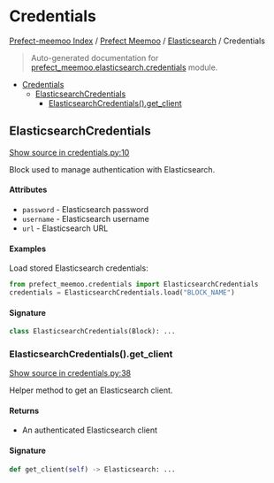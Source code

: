 # Credentials

[Prefect-meemoo Index](../../README.md#prefect-meemoo-index) / [Prefect Meemoo](../index.md#prefect-meemoo) / [Elasticsearch](./index.md#elasticsearch) / Credentials

> Auto-generated documentation for [prefect_meemoo.elasticsearch.credentials](../../../prefect_meemoo/elasticsearch/credentials.py) module.

- [Credentials](#credentials)
  - [ElasticsearchCredentials](#elasticsearchcredentials)
    - [ElasticsearchCredentials().get_client](#elasticsearchcredentials()get_client)

## ElasticsearchCredentials

[Show source in credentials.py:10](../../../prefect_meemoo/elasticsearch/credentials.py#L10)

Block used to manage authentication with Elasticsearch.

#### Attributes

- `password` - Elasticsearch password
- `username` - Elasticsearch username
- `url` - Elasticsearch URL

#### Examples

Load stored Elasticsearch credentials:

```python
from prefect_meemoo.credentials import ElasticsearchCredentials
credentials = ElasticsearchCredentials.load("BLOCK_NAME")
```

#### Signature

```python
class ElasticsearchCredentials(Block): ...
```

### ElasticsearchCredentials().get_client

[Show source in credentials.py:38](../../../prefect_meemoo/elasticsearch/credentials.py#L38)

Helper method to get an Elasticsearch client.

#### Returns

- An authenticated Elasticsearch client

#### Signature

```python
def get_client(self) -> Elasticsearch: ...
```